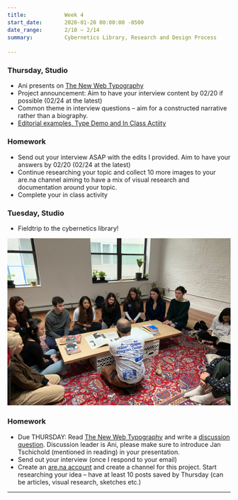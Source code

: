```yaml
---
title:            Week 4
start_date:       2020-01-20 00:00:00 -0500
date_range:       2/10 – 2/14
summary:          Cybernetics Library, Research and Design Process

---
```



### Thursday, Studio

- Ani presents on [The New Web Typography](https://www.robinrendle.com/essays/the-new-web-typography)
- Project announcement: Aim to have your interview content by 02/20 if possible (02/24 at the latest)
- Common theme in interview questions – aim for a constructed narrative rather than a biography.
- [Editorial examples, Type Demo and In Class Actiity](https://paper.dropbox.com/doc/Week-4-Editorial-Examples-Type-Online--AuMn9NHBjPdyidb9SUv2oUuQAQ-OuUr7KTbxFBE1zHTMVAlq)


### Homework
- Send out your interview ASAP with the edits I provided. Aim to have your answers by 02/20 (02/24 at the latest)
- Continue researching your topic and collect 10 more images to your are.na channel aiming to have a mix of visual research and documentation around your topic.
- Complete your in class activity

### Tuesday, Studio

- Fieldtrip to the cybernetics library!
<img src="../assets/imgs/cybernetics.jpg">

### Homework
- Due THURSDAY: Read [The New Web Typography](https://www.robinrendle.com/essays/the-new-web-typography) and write a [discussion question](https://paper.dropbox.com/doc/CI-20-Reading-Questions--AuMlNmkhwj8VbSY~tG8Mkc1tAQ-j3rwtmto4gYuFZgXYRlAj). Discussion leader is Ani, please make sure to introduce Jan Tschichold (mentioned in reading) in your presentation.
- Send out your interview (once I respond to your email)
- Create an [are.na account](https://www.are.na/) and create a channel for this project. Start researching your idea – have at least 10 posts saved by Thursday (can be articles, visual research, sketches etc.)

---

